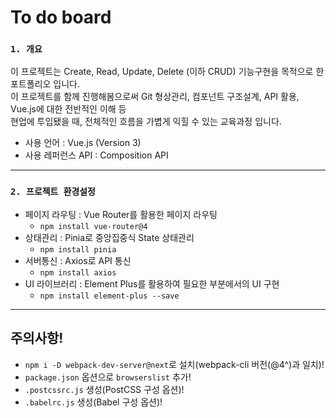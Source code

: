 # To do board

### `1. 개요`

이 프로젝트는 Create, Read, Update, Delete (이하 CRUD) 기능구현을 목적으로 한 포트폴리오 입니다. <br />
이 프로젝트를 함께 진행해봄으로써 Git 형상관리, 컴포넌트 구조설계, API 활용, Vue.js에 대한 전반적인 이해 등<br />
현업에 투입됐을 때, 전체적인 흐름을 가볍게 익힐 수 있는 교육과정 입니다. <br />

-   사용 언어 : Vue.js (Version 3)
-   사용 레퍼런스 API : Composition API

---

### `2. 프로젝트 환경설정`

-   페이지 라우팅 : Vue Router를 활용한 페이지 라우팅
    -   `npm install vue-router@4`
-   상태관리 : Pinia로 중앙집중식 State 상태관리
    -   `npm install pinia`
-   서버통신 : Axios로 API 통신
    -   `npm install axios`
-   UI 라이브러리 : Element Plus를 활용하여 필요한 부분에서의 UI 구현
    -   `npm install element-plus --save`

---

## 주의사항!

-   `npm i -D webpack-dev-server@next`로 설치(webpack-cli 버전(@4^)과 일치)!<br />
-   `package.json` 옵션으로 `browserslist` 추가!<br />
-   `.postcssrc.js` 생성(PostCSS 구성 옵션)!<br />
-   `.babelrc.js` 생성(Babel 구성 옵션)!<br />
